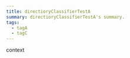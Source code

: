 ```yaml
---
title: directioryClassifierTestA
summary: directioryClassifierTestA's summary.
tags: 
  - tagA
  - tagC
---
```


context
